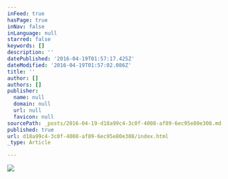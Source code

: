 ```yaml
---
inFeed: true
hasPage: true
inNav: false
inLanguage: null
starred: false
keywords: []
description: ''
datePublished: '2016-04-19T01:57:17.425Z'
dateModified: '2016-04-19T01:57:02.086Z'
title: ''
author: []
authors: []
publisher:
  name: null
  domain: null
  url: null
  favicon: null
sourcePath: _posts/2016-04-19-d18a99c4-3c0f-4008-af89-6ec95e80e308.md
published: true
url: d18a99c4-3c0f-4008-af89-6ec95e80e308/index.html
_type: Article

---
```

![](https://the-grid-user-content.s3-us-west-2.amazonaws.com/cc0891c3-937c-4998-bb05-add8f684edf0.jpg)